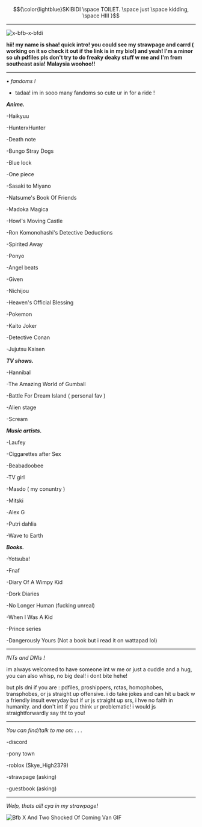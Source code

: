    $${\color{lightblue}SKIBIDI \space TOILET. \space just \space  kidding, \space HIII }$$

-----------------------
   ![x-bfb-x-bfdi](https://github.com/user-attachments/assets/150fa693-6bc1-467f-b1fc-0d71fb6a06e8)

   **hii! my name is shaa! quick intro! you could see my strawpage and carrd ( working on it so check it out if the link is in my bio!) and yeah! I'm a minor so uh pdfiles pls don't try to do freaky deaky stuff w me and I'm from southeast asia! Malaysia woohoo!!**

---------------------
   *• fandoms !*

   - tadaa! im in sooo many fandoms so cute ur in for a ride !


   ***Anime.*** 
   
   -Haikyuu
   
   -HunterxHunter
   
   -Death note
   
   -Bungo Stray Dogs
   
   -Blue lock
   
   -One piece
   
   -Sasaki to Miyano
   
   -Natsume's Book Of Friends
   
   -Madoka Magica
   
   -Howl's Moving Castle
   
   -Ron Komonohashi's Detective Deductions
   
   -Spirited Away
   
   -Ponyo
   
   -Angel beats
   
   -Given
   
   -Nichijou
   
   -Heaven's Official Blessing
   
   -Pokemon
   
   -Kaito Joker
   
   -Detective Conan
   
   -Jujutsu Kaisen


  ***TV shows.***
 
  -Hannibal
  
  -The Amazing World of Gumball
  
  -Battle For Dream Island ( personal fav )
  
  -Alien stage
  
  -Scream


  ***Music artists.***
 
  -Laufey
  
  -Ciggarettes after Sex
  
  -Beabadoobee
  
  -TV girl
  
  -Masdo ( my conuntry )
  
  -Mitski
  
  -Alex G
  
  -Putri dahlia
  
  -Wave to Earth


  ***Books.***

  -Yotsuba!
  
  -Fnaf
  
  -Diary Of A Wimpy Kid
  
  -Dork Diaries
  
  -No Longer Human (fucking unreal)
  
  -When I Was A Kid
  
  -Prince series

  -Dangerously Yours (Not a book but i read it on wattapad lol)

  
   


   -----------------

   *INTs and DNIs !*

   im always welcomed to have someone int w me or just a cuddle and a hug, you can also whisp, no big deal! i dont bite hehe!

   but pls dni if you are : pdfiles, proshippers, rctas, homophobes, transphobes, or js straight up offensive. i do take jokes and can hit u back w a friendly insult everyday but if ur js straight up srs, i hve no faith in humanity. and don't int if you think ur problematic! i would js straightforwardly say tht to you!

   -------------

   *You can find/talk to me on: . . .*

   -discord
   
   -pony town
   
   -roblox (Skye_High2379)
   
   -strawpage (asking)
   
   -guestbook (asking)

   -------------

   *Welp, thats all! cya in my strawpage!*

   <img src="https://gifdb.com/images/high/bfb-x-and-two-shocked-of-coming-van-jw33rzd0ek5smyxg.gif" alt="Bfb X And Two Shocked Of Coming Van GIF"/>

                                                                                 
   

   
  

   
                                                                      





  

<!--
**shaasdiary/shaasdiary** is a ✨ _special_ ✨ repository because its `README.md` (this file) appears on your GitHub profile.

Here are some ideas to get you started:

- 🔭 I’m currently working on ...
- 🌱 I’m currently learning ...
- 👯 I’m looking to collaborate on ...
- 🤔 I’m looking for help with ...
- 💬 Ask me about ...
- 📫 How to reach me: ...
- 😄 Pronouns: ...
- ⚡ Fun fact: ...
-->

